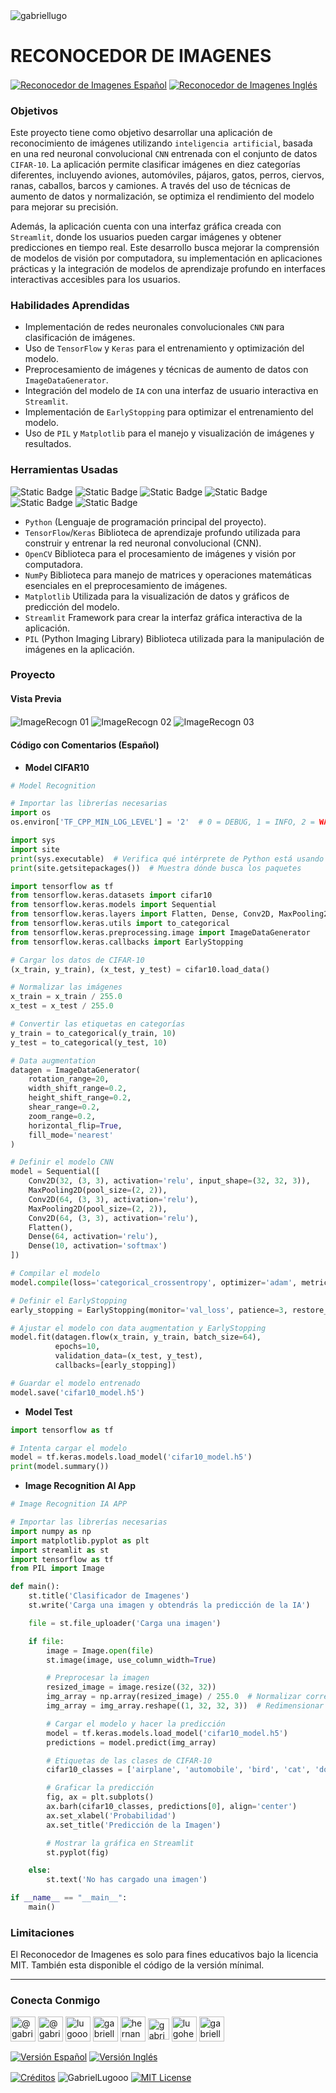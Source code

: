 <img align="center" src="https://media.licdn.com/dms/image/v2/D4D16AQGUNxQ7NSC05A/profile-displaybackgroundimage-shrink_350_1400/profile-displaybackgroundimage-shrink_350_1400/0/1738695150340?e=1744243200&v=beta&t=oXX-ixT9bR3dJcYCLv4KBs5wjKFoeP0524kFGHQMYmQ" alt="gabriellugo" />

# RECONOCEDOR DE IMAGENES

<a href="https://github.com/GabrielLugooo/Image-Recogn/blob/main/README%20Spanish.md" target="_blank" rel="noreferrer noopener"> <img align="center" src="https://img.shields.io/badge/Reconocedor%20de%20Imagenes%20Español-000000" alt="Reconocedor de Imagenes Español" /></a>
<a href="https://github.com/GabrielLugooo/Image-Recogn" target="_blank" rel="noreferrer noopener"> <img align="center" src="https://img.shields.io/badge/Reconocedor%20de%20Imagenes%20Inglés-green" alt="Reconocedor de Imagenes Inglés" /></a>

### Objetivos

Este proyecto tiene como objetivo desarrollar una aplicación de reconocimiento de imágenes utilizando `inteligencia artificial`, basada en una red neuronal convolucional `CNN` entrenada con el conjunto de datos `CIFAR-10`. La aplicación permite clasificar imágenes en diez categorías diferentes, incluyendo aviones, automóviles, pájaros, gatos, perros, ciervos, ranas, caballos, barcos y camiones. A través del uso de técnicas de aumento de datos y normalización, se optimiza el rendimiento del modelo para mejorar su precisión.

Además, la aplicación cuenta con una interfaz gráfica creada con `Streamlit`, donde los usuarios pueden cargar imágenes y obtener predicciones en tiempo real. Este desarrollo busca mejorar la comprensión de modelos de visión por computadora, su implementación en aplicaciones prácticas y la integración de modelos de aprendizaje profundo en interfaces interactivas accesibles para los usuarios.

### Habilidades Aprendidas

- Implementación de redes neuronales convolucionales `CNN` para clasificación de imágenes.
- Uso de `TensorFlow` y `Keras` para el entrenamiento y optimización del modelo.
- Preprocesamiento de imágenes y técnicas de aumento de datos con `ImageDataGenerator`.
- Integración del modelo de `IA` con una interfaz de usuario interactiva en `Streamlit`.
- Implementación de `EarlyStopping` para optimizar el entrenamiento del modelo.
- Uso de `PIL` y `Matplotlib` para el manejo y visualización de imágenes y resultados.

### Herramientas Usadas

![Static Badge](https://img.shields.io/badge/Python-000000?logo=python&logoSize=auto)
![Static Badge](https://img.shields.io/badge/Tensorflow-000000?logo=tensorflow&logoSize=auto)
![Static Badge](https://img.shields.io/badge/Keras-000000?logo=keras&logoSize=auto)
![Static Badge](https://img.shields.io/badge/OpenCV-000000?logo=opencv&logoSize=auto)
![Static Badge](https://img.shields.io/badge/Numpy-000000?logo=numpy&logoSize=auto)
![Static Badge](https://img.shields.io/badge/Streamlit-000000?logo=streamlit&logoSize=auto)

- `Python` (Lenguaje de programación principal del proyecto).
- `TensorFlow`/`Keras` Biblioteca de aprendizaje profundo utilizada para construir y entrenar la red neuronal convolucional (CNN).
- `OpenCV` Biblioteca para el procesamiento de imágenes y visión por computadora.
- `NumPy` Biblioteca para manejo de matrices y operaciones matemáticas esenciales en el preprocesamiento de imágenes.
- `Matplotlib` Utilizada para la visualización de datos y gráficos de predicción del modelo.
- `Streamlit` Framework para crear la interfaz gráfica interactiva de la aplicación.
- `PIL` (Python Imaging Library) Biblioteca utilizada para la manipulación de imágenes en la aplicación.

### Proyecto

#### Vista Previa

<img align="center" src="https://i.imgur.com/NXFugzi.jpeg" alt="ImageRecogn 01" />
<img align="center" src="https://i.imgur.com/HTEL5LP.jpeg" alt="ImageRecogn 02" />
<img align="center" src="https://i.imgur.com/IAl5AVN.jpeg" alt="ImageRecogn 03" />

#### Código con Comentarios (Español)

- **Model CIFAR10**

```python
# Model Recognition

# Importar las librerías necesarias
import os
os.environ['TF_CPP_MIN_LOG_LEVEL'] = '2'  # 0 = DEBUG, 1 = INFO, 2 = WARNING, 3 = ERROR

import sys
import site
print(sys.executable)  # Verifica qué intérprete de Python está usando
print(site.getsitepackages())  # Muestra dónde busca los paquetes

import tensorflow as tf
from tensorflow.keras.datasets import cifar10
from tensorflow.keras.models import Sequential
from tensorflow.keras.layers import Flatten, Dense, Conv2D, MaxPooling2D
from tensorflow.keras.utils import to_categorical
from tensorflow.keras.preprocessing.image import ImageDataGenerator
from tensorflow.keras.callbacks import EarlyStopping

# Cargar los datos de CIFAR-10
(x_train, y_train), (x_test, y_test) = cifar10.load_data()

# Normalizar las imágenes
x_train = x_train / 255.0
x_test = x_test / 255.0

# Convertir las etiquetas en categorías
y_train = to_categorical(y_train, 10)
y_test = to_categorical(y_test, 10)

# Data augmentation
datagen = ImageDataGenerator(
    rotation_range=20,
    width_shift_range=0.2,
    height_shift_range=0.2,
    shear_range=0.2,
    zoom_range=0.2,
    horizontal_flip=True,
    fill_mode='nearest'
)

# Definir el modelo CNN
model = Sequential([
    Conv2D(32, (3, 3), activation='relu', input_shape=(32, 32, 3)),
    MaxPooling2D(pool_size=(2, 2)),
    Conv2D(64, (3, 3), activation='relu'),
    MaxPooling2D(pool_size=(2, 2)),
    Conv2D(64, (3, 3), activation='relu'),
    Flatten(),
    Dense(64, activation='relu'),
    Dense(10, activation='softmax')
])

# Compilar el modelo
model.compile(loss='categorical_crossentropy', optimizer='adam', metrics=['accuracy'])

# Definir el EarlyStopping
early_stopping = EarlyStopping(monitor='val_loss', patience=3, restore_best_weights=True)

# Ajustar el modelo con data augmentation y EarlyStopping
model.fit(datagen.flow(x_train, y_train, batch_size=64),
          epochs=10,
          validation_data=(x_test, y_test),
          callbacks=[early_stopping])

# Guardar el modelo entrenado
model.save('cifar10_model.h5')
```

- **Model Test**

```python
import tensorflow as tf

# Intenta cargar el modelo
model = tf.keras.models.load_model('cifar10_model.h5')
print(model.summary())
```

- **Image Recognition AI App**

```python
# Image Recognition IA APP

# Importar las librerías necesarias
import numpy as np
import matplotlib.pyplot as plt
import streamlit as st
import tensorflow as tf
from PIL import Image

def main():
    st.title('Clasificador de Imagenes')
    st.write('Carga una imagen y obtendrás la predicción de la IA')

    file = st.file_uploader('Carga una imagen')

    if file:
        image = Image.open(file)
        st.image(image, use_column_width=True)

        # Preprocesar la imagen
        resized_image = image.resize((32, 32))
        img_array = np.array(resized_image) / 255.0  # Normalizar correctamente (porcentaje entre 0 y 1)
        img_array = img_array.reshape((1, 32, 32, 3))  # Redimensionar la imagen para el modelo

        # Cargar el modelo y hacer la predicción
        model = tf.keras.models.load_model('cifar10_model.h5')
        predictions = model.predict(img_array)

        # Etiquetas de las clases de CIFAR-10
        cifar10_classes = ['airplane', 'automobile', 'bird', 'cat', 'dog', 'deer', 'frog', 'horse', 'ship', 'truck']

        # Graficar la predicción
        fig, ax = plt.subplots()
        ax.barh(cifar10_classes, predictions[0], align='center')
        ax.set_xlabel('Probabilidad')
        ax.set_title('Predicción de la Imagen')

        # Mostrar la gráfica en Streamlit
        st.pyplot(fig)

    else:
        st.text('No has cargado una imagen')

if __name__ == "__main__":
    main()
```

### Limitaciones

El Reconocedor de Imagenes es solo para fines educativos bajo la licencia MIT.
También esta disponible el código de la versión mínimal.

---

<h3 align="left">Conecta Conmigo</h3>

<p align="left">
<a href="https://www.youtube.com/@gabriellugooo" target="_blank" rel="noreferrer noopener"> <img align="center" src="https://img.icons8.com/?size=50&id=55200&format=png" alt="@gabriellugooo" height="40" width="40" /></a>
<a href="http://www.tiktok.com/@gabriellugooo" target="_blank" rel="noreferrer noopener"> <img align="center" src="https://img.icons8.com/?size=50&id=118638&format=png" alt="@gabriellugooo" height="40" width="40" /></a>
<a href="https://instagram.com/lugooogabriel" target="_blank" rel="noreferrer noopener"> <img align="center" src="https://img.icons8.com/?size=50&id=32309&format=png" alt="lugooogabriel" height="40" width="40" /></a>
<a href="https://twitter.com/gabriellugo__" target="_blank" rel="noreferrer noopener"> <img align="center" src="https://img.icons8.com/?size=50&id=phOKFKYpe00C&format=png" alt="gabriellugo__" height="40" width="40" /></a>
<a href="https://www.linkedin.com/in/hernando-gabriel-lugo" target="_blank" rel="noreferrer noopener"> <img align="center" src="https://img.icons8.com/?size=50&id=8808&format=png" alt="hernando-gabriel-lugo" height="40" width="40" /></a>
<a href="https://github.com/GabrielLugooo" target="_blank" rel="noreferrer noopener"> <img align="center" src="https://img.icons8.com/?size=80&id=AngkmzgE6d3E&format=png" alt="gabriellugooo" height="34" width="34" /></a>
<a href="mailto:lugohernandogabriel@gmail.com"> <img align="center" src="https://img.icons8.com/?size=50&id=38036&format=png" alt="lugohernandogabriel@gmail.com" height="40" width="40" /></a>
<a href="https://linktr.ee/gabriellugooo" target="_blank" rel="noreferrer noopener"> <img align="center" src="https://simpleicons.org/icons/linktree.svg" alt="gabriellugooo" height="40" width="40" /></a>
</p>

<p align="left">
<a href="https://github.com/GabrielLugooo/GabrielLugooo/blob/main/Readme%20Spanish.md" target="_blank" rel="noreferrer noopener"> <img align="center" src="https://img.shields.io/badge/Versión%20Español-000000" alt="Versión Español" /></a>
<a href="https://github.com/GabrielLugooo/GabrielLugooo/blob/main/README.md" target="_blank" rel="noreferrer noopener"> <img align="center" src="https://img.shields.io/badge/Versión%20Inglés-Green" alt="Versión Inglés" /></a>

</p>

<a href="https://linktr.ee/gabriellugooo" target="_blank" rel="noreferrer noopener"> <img align="center" src="https://img.shields.io/badge/Créditos-Gabriel%20Lugo-green" alt="Créditos" /></a>
<img align="center" src="https://komarev.com/ghpvc/?username=GabrielLugoo&label=Vistas%20del%20Perfil&color=green&base=2000" alt="GabrielLugooo" />
<a href="" target="_blank" rel="noreferrer noopener"> <img align="center" src="https://img.shields.io/badge/License-MIT-green" alt="MIT License" /></a>

